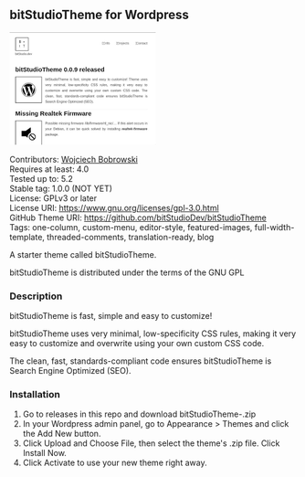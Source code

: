 ## bitStudioTheme for Wordpress
![Thumb](README.png)

Contributors: [Wojciech Bobrowski](https://bitstudio.dev) \
Requires at least: 4.0 \
Tested up to: 5.2 \
Stable tag: 1.0.0 (NOT YET) \
License: GPLv3 or later \
License URI: https://www.gnu.org/licenses/gpl-3.0.html \
GitHub Theme URI: https://github.com/bitStudioDev/bitStudioTheme \
Tags: one-column, custom-menu, editor-style, featured-images, full-width-template, threaded-comments, translation-ready, blog

A starter theme called bitStudioTheme.

bitStudioTheme is distributed under the terms of the GNU GPL

### Description

bitStudioTheme is fast, simple and easy to customize!

bitStudioTheme uses very minimal, low-specificity CSS rules, making it very easy to customize and overwrite using your own custom CSS code.

The clean, fast, standards-compliant code ensures bitStudioTheme is Search Engine Optimized (SEO).

### Installation

1. Go to releases in this repo and download bitStudioTheme-<version>.zip
2. In your Wordpress admin panel, go to Appearance > Themes and click the Add New button.
3. Click Upload and Choose File, then select the theme's .zip file. Click Install Now.
4. Click Activate to use your new theme right away.
